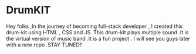 # DrumKIT
Hey folks ,In the journey of becoming full-stack developer , I created this drum-kit using HTML , CSS and JS. This  drum-kit plays multiple  sound .It is the virtual version of music band .It is a fun project . I will see you guys later with a new repo .STAY TUNED!!
